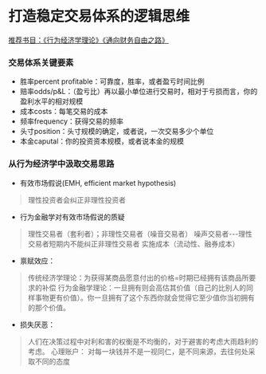 # 打造稳定交易体系的逻辑思维
<u>推荐书目：《行为经济学理论》《通向财务自由之路》</u>
### 交易体系关键要素
+ 胜率percent profitable：可靠度，胜率，或者盈亏时间比例
+ 赔率odds/p&L：（盈亏比）再以最小单位进行交易时，相对于亏损而言，你的盈利水平的相对规模
+ 成本costs：每笔交易的成本
+ 频率frequency：获得交易的频率
+ 头寸position：头寸规模的确定，或者说，一次交易多少个单位
+ 本金caputal：你的投资资本规模，或者说本金的规模
### 从行为经济学中汲取交易思路
+ 有效市场假说(EMH, efficient market hypothesis)
> 理性投资者会纠正非理性投资者
+ 行为金融学对有效市场假说的质疑
> 理性交易者（套利者）；非理性交易者（噪音交易者）
> 噪声交易者---理性交易者短期内不能纠正非理性交易者
> 实施成本（流动性、融券成本）
+ 禀赋效应：
> 传统经济学理论：为获得某商品愿意付出的价格=时期已经拥有该商品所要求的补偿
> 行为金融学理论：一旦拥有则会高估其价值（自己的比别人的同样事物更有价值）。你一旦拥有了这个东西你就会觉得它至少值你当初拥有的那个价值。
+ 损失厌恶：
> 人们在决策过程中对利和害的权衡是不均衡的，对于避害的考虑大雨趋利的考虑。
> 心理账户：
> 对每一块钱并不是一视同仁，是不同来源，去往何处采取不同的态度
